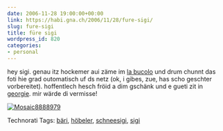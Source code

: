 ```yaml
---
date: 2006-11-28 19:00:00+00:00
link: https://habi.gna.ch/2006/11/28/fure-sigi/
slug: fure-sigi
title: füre sigi
wordpress_id: 820
categories:
- personal
---
```


hey sigi.
genau itz hockemer aui zäme im [la bucolo](http://dabucolo.ch/) und drum chunnt das foti hie grad outomatisch uf ds netz (ok, i gibes, zue, has scho geschter vorbereitet).
hoffentlech hesch fröid a dim gschänk und e gueti zit in [georgie](https://de.wikipedia.org/wiki/Georgien).
mir wärde di vermisse!


[![Mosaic8888979](https://habi.gna.ch/wp-content/uploads/2006/11/mosaic8888979-tm.jpg)](https://habi.gna.ch/wp-content/uploads/2006/11/mosaic8888979.jpg)




Technorati Tags: [bäri](http://www.technorati.com/tag/bäri), [höbeler](http://www.technorati.com/tag/höbeler), [schneesigi](http://www.technorati.com/tag/schneesigi), [sigi](http://www.technorati.com/tag/sigi)
